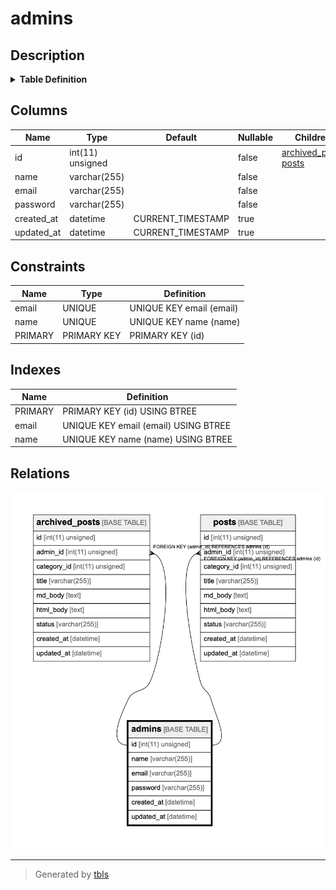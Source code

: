 # admins

## Description

<details>
<summary><strong>Table Definition</strong></summary>

```sql
CREATE TABLE `admins` (
  `id` int(11) unsigned NOT NULL AUTO_INCREMENT,
  `name` varchar(255) NOT NULL,
  `email` varchar(255) NOT NULL,
  `password` varchar(255) NOT NULL,
  `created_at` datetime DEFAULT CURRENT_TIMESTAMP ON UPDATE CURRENT_TIMESTAMP,
  `updated_at` datetime DEFAULT CURRENT_TIMESTAMP ON UPDATE CURRENT_TIMESTAMP,
  PRIMARY KEY (`id`),
  UNIQUE KEY `name` (`name`),
  UNIQUE KEY `email` (`email`)
) ENGINE=InnoDB AUTO_INCREMENT=1000001 DEFAULT CHARSET=utf8
```

</details>

## Columns

| Name       | Type             | Default           | Nullable | Children                                              | Parents | Comment |
| ---------- | ---------------- | ----------------- | -------- | ----------------------------------------------------- | ------- | ------- |
| id         | int(11) unsigned |                   | false    | [archived_posts](archived_posts.md) [posts](posts.md) |         |         |
| name       | varchar(255)     |                   | false    |                                                       |         |         |
| email      | varchar(255)     |                   | false    |                                                       |         |         |
| password   | varchar(255)     |                   | false    |                                                       |         |         |
| created_at | datetime         | CURRENT_TIMESTAMP | true     |                                                       |         |         |
| updated_at | datetime         | CURRENT_TIMESTAMP | true     |                                                       |         |         |

## Constraints

| Name    | Type        | Definition               |
| ------- | ----------- | ------------------------ |
| email   | UNIQUE      | UNIQUE KEY email (email) |
| name    | UNIQUE      | UNIQUE KEY name (name)   |
| PRIMARY | PRIMARY KEY | PRIMARY KEY (id)         |

## Indexes

| Name    | Definition                           |
| ------- | ------------------------------------ |
| PRIMARY | PRIMARY KEY (id) USING BTREE         |
| email   | UNIQUE KEY email (email) USING BTREE |
| name    | UNIQUE KEY name (name) USING BTREE   |

## Relations

![er](admins.png)

---

> Generated by [tbls](https://github.com/k1LoW/tbls)
